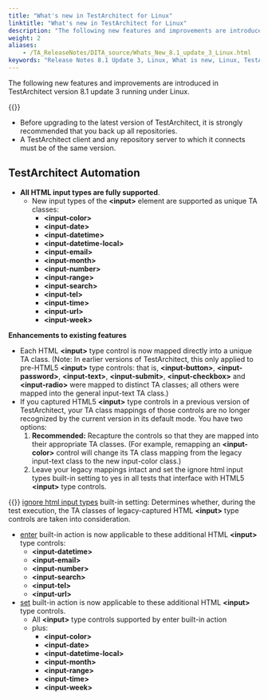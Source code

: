 ```yaml
--- 
title: "What's new in TestArchitect for Linux"
linktitle: "What's new in TestArchitect for Linux"
description: "The following new features and improvements are introduced in TestArchitect version 8.1 update 3 running under Linux."
weight: 2
aliases: 
    - /TA_ReleaseNotes/DITA_source/Whats_New_8.1_update_3_Linux.html
keywords: "Release Notes 8.1 Update 3, Linux, What is new, Linux, TestArchitect 8.1 Update 3, TestArchitect 8.1 Update 3, what is new, Linux"
---
```


The following new features and improvements are introduced in TestArchitect version 8.1 update 3 running under Linux.

{{<remember>}}

-   Before upgrading to the latest version of TestArchitect, it is strongly recommended that you back up all repositories.
-   A TestArchitect client and any repository server to which it connects must be of the same version.

## TestArchitect Automation

-   **All HTML input types are fully supported**.
    -   New input types of the **<input\>** element are supported as unique TA classes:
        -   **<input-color\>**
        -   **<input-date\>**
        -   **<input-datetime\>**
        -   **<input-datetime-local\>**
        -   **<input-email\>**
        -   **<input-month\>**
        -   **<input-number\>**
        -   **<input-range\>**
        -   **<input-search\>**
        -   **<input-tel\>**
        -   **<input-time\>**
        -   **<input-url\>**
        -   **<input-week\>**

**Enhancements to existing features**

-   Each HTML **<input\>** type control is now mapped directly into a unique TA class. \(Note: In earlier versions of TestArchitect, this only applied to pre-HTML5 **<input\>** type controls: that is, **<input-button\>**, **<input-password\>**, **<input-text\>**, **<input-submit\>**, **<input-checkbox\>** and **<input-radio\>** were mapped to distinct TA classes; all others were mapped into the general input-text TA class.\)
-   If you captured HTML5 **<input\>** type controls in a previous version of TestArchitect, your TA class mappings of those controls are no longer recognized by the current version in its default mode. You have two options:
    1.  **Recommended:** Recapture the controls so that they are mapped into their appropriate TA classes. \(For example, remapping an **<input-color\>** control will change its TA class mapping from the legacy input-text class to the new input-color class.\)
    2.  Leave your legacy mappings intact and set the ignore html input types built-in setting to yes in all tests that interface with HTML5 **<input\>** type controls.

{{<note>}} [ignore html input types](/TA_Automation/Topics/bis_ignore_html_input_types.html) built-in setting: Determines whether, during the test execution, the TA classes of legacy-captured HTML **<input\>** type controls are taken into consideration.

-   [enter](/TA_Automation/Topics/bia_enter.html) built-in action is now applicable to these additional HTML **<input\>** type controls:
    -   **<input-datetime\>**
    -   **<input-email\>**
    -   **<input-number\>**
    -   **<input-search\>**
    -   **<input-tel\>**
    -   **<input-url\>**
-   [set](/TA_Automation/Topics/bia_set.html) built-in action is now applicable to these additional HTML **<input\>** type controls.
    -   All **<input\>** type controls supported by enter built-in action
    -   plus:
        -   **<input-color\>**
        -   **<input-date\>**
        -   **<input-datetime-local\>**
        -   **<input-month\>**
        -   **<input-range\>**
        -   **<input-time\>**
        -   **<input-week\>**


